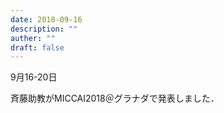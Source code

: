 ```yaml
---
date: 2018-09-16
description: ""
auther: ""
draft: false
---
```

9月16-20日

斉藤助教がMICCAI2018＠グラナダで発表しました．
